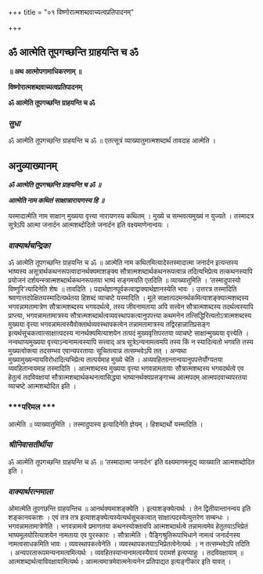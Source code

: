 +++
title = "०१ विष्णोरात्मशब्दवाच्यत्वप्रतिपादनम्"

+++


## ॐ आत्मेति तूपगच्छन्ति ग्राहयन्ति च ॐ

**॥ अथ आत्मोपगामाधिकरणाम् ॥**

**विष्णोरात्मशब्दवाच्यत्वप्रतिपादनम्**

**ॐ आत्मेति तूपगच्छन्ति ग्राहयन्ति च ॐ**

### ***सुधा***

ॐ आत्मेति तूपगच्छन्ति ग्राहयन्ति च ॐ ॥ एतत्सूत्रं व्याख्यातुमात्मशब्दार्थं तावदाह आत्मेति ।

## **अनुव्याख्यानम्**

***ॐ आत्मेति तूपगच्छन्ति ग्राहयन्ति च ॐ ॥***

***आत्मेति नाम कथितं साक्षान्नारायणस्य हि ॥***

यस्मादात्मेति नाम साक्षान् मुख्यया वृत्त्या नारायणस्य कथितम् । मुख्ये च सम्भवत्यमुख्यं न युज्यते । तस्मादत्र सूत्रेऽपि आत्मा जनार्दन आत्मशब्दोदितो जनार्दन इति वक्ष्यमाणेनान्वयः ।

### ***वाक्यार्थचन्द्रिका***

ॐ आत्मेति तूपगच्छन्ति ग्राहयन्ति च ॐ ॥ आत्मेति नाम कथितमित्यादेस्तस्मादात्मा जनार्दन इत्यन्तस्य भाष्यस्य असूत्रार्थकथनरूपत्वादानर्थक्यमाशङ्क्य सौत्रात्मशब्दार्थकथनरूपत्वान्न तदित्यभिप्रेत्य तत्कथनस्यापि प्रयोजनं दर्शयन्स्त्रात्मशब्दार्थकथनरूपतया भाष्यं सङ्गमयति एतदिति ॥ व्याख्यातुमिति । ‘तस्मादुपास्यो विष्णुरि’त्यादिनेति शेषः ॥ तावदिति । पदार्थज्ञानपूर्वकत्वाद्वाक्यार्थज्ञानस्येति भावः । उत्तरत्र तस्मादिति श्रवणात्तदपेक्षितयस्मादित्यर्थतया हिशब्दं व्याचष्टे यस्मादिति । मूले साक्षात्पदमनर्थकमित्याशङ्क्यात्मशब्दस्य भगवन्नामतामात्रेण सौत्रात्मशब्दस्य भगवदर्थत्वे, तस्य जीवनामताया अपि सत्त्वेन सौत्रात्मशब्दस्य तदर्थत्वस्यापि प्राप्त्या, भगवन्नामतामात्रस्य सौत्रात्मशब्दार्थत्वव्यवस्थापकत्वानुपपत्त्या कथमनेन तत्सिद्धिरित्यतोऽत्रात्मशब्दस्य मुख्यया वृत्त्या भगवन्नामत्वस्यैवोक्तार्थव्यवस्थापकत्वेन तन्नामतामात्रस्य तद्विरहान्नातिप्रसङ्ग इत्यर्थसूचकत्वात्साक्षात्पदस्य नानर्थक्यमित्याशयेन तत्पदं मुख्यवृत्तिपरतया व्याचष्टे साक्षान्मुख्यया वृत्त्येति । नन्वथाप्यमुख्यया वृत्त्याऽन्यनामत्वस्यापि सत्त्वाद् अत्र सूत्रेऽन्यनामत्वमपि तस्य किं न स्यादित्यतो भगवति तस्य मुख्यत्वोक्त्या तदसम्भव एवान्यपरतायाः सूचितत्वान्न तत्सम्भवेऽपि तत् । अन्यथा मुख्यामुख्यन्यायविरोधादित्यभिप्रेत्य तात्पर्यमाह मुख्ये चेति । अव्यवहितग्रन्तान्वयानुपपत्तेर्योग्यतया व्यवहितान्वयमाह तस्मादिति । आत्मशब्दस्य मुख्यया वृत्त्या भगवन्नामतायाः सौत्रात्मशब्दस्य भगवदर्थत्वे एव हेतुत्वं तदविवक्षायां सौत्रात्मशब्दार्थकथनत्वासिद्ध्या भाष्यानर्थक्यप्रसङ्गाच्च आत्मपदम् आत्मपदवाच्यपरतया व्याचष्टे आत्मशब्दोदित इति ।

### ***परिमल ***

आत्मेति ॥ व्याख्यातुमिति । तस्मादुपास्य इत्यादिनेति ज्ञेयम् । हिशब्दार्थो यस्मादिति ।

### ***श्रीनिवासतीर्थीया***

ॐ आत्मेति तूपगच्छन्ति ग्राहयन्ति च ॐ ॥ ‘तस्मादात्मा जनार्दन’ इति वक्ष्यमाणमनूद्य व्याख्याति आत्मशब्दोदित इति ।

### ***वाक्यार्थरत्नमाला***

ओमात्मेति तूपगछन्ति ग्राहयन्तिच ॥ आनर्थक्यमाशङ्क्येति । इत्याशङ्क्येत्यर्थः । तेन द्वितीयान्तानन्वय इति शङ्कानवकाशः । एवं तत्र तत्र इत्याशङ्क्येत्यस्येत्यर्थसूचकत्वात् साक्षात्पदस्येत्युत्तरेण सम्बन्धः । भगवन्नामतामात्रेणेति । भगवन्नामत्वे प्रमाणतया कथनस्योक्तावपि आत्मशब्दार्थत्वे तन्नामत्वमेव हेतुतयाऽभिप्रेतं भाष्यमूलयोरित्याशयेन नामताया एव पुरस्कारः । सौत्रात्मेति । पैङ्गिश्रुतिरूपाभिधाने नामत्वं जनार्दनस्य नामत्वसाधकमिति भावः । व्यवस्थापकत्वेनेति । व्यवस्थापकतयाऽभिप्रेतत्वेनेत्यर्थः । न तत्सम्भवेऽपि तदिति । अन्यपरतारूपमन्यनामत्वमित्यर्थः । व्यवहितस्यान्यनामत्वस्यैवायं परामर्श इत्यप्याहुः । तदविवक्षायाम् ॥ आत्मशब्दार्थत्वाविवक्षायामित्यर्थः। आत्मत्वमात्रमेवात्मनेत्यनेन प्रतिपाद्यत इत्यङ्गीकार इति यावत् ।

